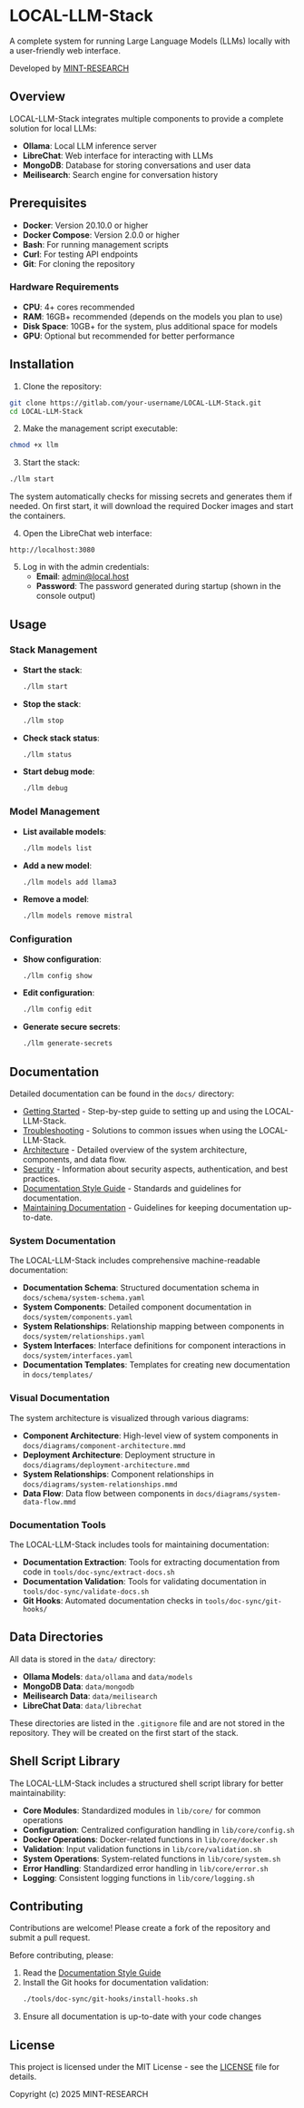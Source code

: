 # LOCAL-LLM-Stack

A complete system for running Large Language Models (LLMs) locally with a user-friendly web interface.

Developed by [MINT-RESEARCH](https://mint-research.com)

## Overview

LOCAL-LLM-Stack integrates multiple components to provide a complete solution for local LLMs:

- **Ollama**: Local LLM inference server
- **LibreChat**: Web interface for interacting with LLMs
- **MongoDB**: Database for storing conversations and user data
- **Meilisearch**: Search engine for conversation history

## Prerequisites

- **Docker**: Version 20.10.0 or higher
- **Docker Compose**: Version 2.0.0 or higher
- **Bash**: For running management scripts
- **Curl**: For testing API endpoints
- **Git**: For cloning the repository

### Hardware Requirements

- **CPU**: 4+ cores recommended
- **RAM**: 16GB+ recommended (depends on the models you plan to use)
- **Disk Space**: 10GB+ for the system, plus additional space for models
- **GPU**: Optional but recommended for better performance

## Installation

1. Clone the repository:

```bash
git clone https://gitlab.com/your-username/LOCAL-LLM-Stack.git
cd LOCAL-LLM-Stack
```

2. Make the management script executable:

```bash
chmod +x llm
```

3. Start the stack:

```bash
./llm start
```

The system automatically checks for missing secrets and generates them if needed. On first start, it will download the required Docker images and start the containers.

4. Open the LibreChat web interface:

```
http://localhost:3080
```

5. Log in with the admin credentials:
   - **Email**: admin@local.host
   - **Password**: The password generated during startup (shown in the console output)

## Usage

### Stack Management

- **Start the stack**:
  ```bash
  ./llm start
  ```

- **Stop the stack**:
  ```bash
  ./llm stop
  ```

- **Check stack status**:
  ```bash
  ./llm status
  ```

- **Start debug mode**:
  ```bash
  ./llm debug
  ```

### Model Management

- **List available models**:
  ```bash
  ./llm models list
  ```

- **Add a new model**:
  ```bash
  ./llm models add llama3
  ```

- **Remove a model**:
  ```bash
  ./llm models remove mistral
  ```

### Configuration

- **Show configuration**:
  ```bash
  ./llm config show
  ```

- **Edit configuration**:
  ```bash
  ./llm config edit
  ```

- **Generate secure secrets**:
  ```bash
  ./llm generate-secrets
  ```

## Documentation

Detailed documentation can be found in the `docs/` directory:

- [Getting Started](docs/getting-started.md) - Step-by-step guide to setting up and using the LOCAL-LLM-Stack.
- [Troubleshooting](docs/troubleshooting.md) - Solutions to common issues when using the LOCAL-LLM-Stack.
- [Architecture](docs/architecture.md) - Detailed overview of the system architecture, components, and data flow.
- [Security](docs/security.md) - Information about security aspects, authentication, and best practices.
- [Documentation Style Guide](docs/documentation-style-guide.md) - Standards and guidelines for documentation.
- [Maintaining Documentation](docs/maintaining-documentation.md) - Guidelines for keeping documentation up-to-date.

### System Documentation

The LOCAL-LLM-Stack includes comprehensive machine-readable documentation:

- **Documentation Schema**: Structured documentation schema in `docs/schema/system-schema.yaml`
- **System Components**: Detailed component documentation in `docs/system/components.yaml`
- **System Relationships**: Relationship mapping between components in `docs/system/relationships.yaml`
- **System Interfaces**: Interface definitions for component interactions in `docs/system/interfaces.yaml`
- **Documentation Templates**: Templates for creating new documentation in `docs/templates/`

### Visual Documentation

The system architecture is visualized through various diagrams:

- **Component Architecture**: High-level view of system components in `docs/diagrams/component-architecture.mmd`
- **Deployment Architecture**: Deployment structure in `docs/diagrams/deployment-architecture.mmd`
- **System Relationships**: Component relationships in `docs/diagrams/system-relationships.mmd`
- **Data Flow**: Data flow between components in `docs/diagrams/system-data-flow.mmd`

### Documentation Tools

The LOCAL-LLM-Stack includes tools for maintaining documentation:

- **Documentation Extraction**: Tools for extracting documentation from code in `tools/doc-sync/extract-docs.sh`
- **Documentation Validation**: Tools for validating documentation in `tools/doc-sync/validate-docs.sh`
- **Git Hooks**: Automated documentation checks in `tools/doc-sync/git-hooks/`

## Data Directories

All data is stored in the `data/` directory:

- **Ollama Models**: `data/ollama` and `data/models`
- **MongoDB Data**: `data/mongodb`
- **Meilisearch Data**: `data/meilisearch`
- **LibreChat Data**: `data/librechat`

These directories are listed in the `.gitignore` file and are not stored in the repository. They will be created on the first start of the stack.

## Shell Script Library

The LOCAL-LLM-Stack includes a structured shell script library for better maintainability:

- **Core Modules**: Standardized modules in `lib/core/` for common operations
- **Configuration**: Centralized configuration handling in `lib/core/config.sh`
- **Docker Operations**: Docker-related functions in `lib/core/docker.sh`
- **Validation**: Input validation functions in `lib/core/validation.sh`
- **System Operations**: System-related functions in `lib/core/system.sh`
- **Error Handling**: Standardized error handling in `lib/core/error.sh`
- **Logging**: Consistent logging functions in `lib/core/logging.sh`

## Contributing

Contributions are welcome! Please create a fork of the repository and submit a pull request.

Before contributing, please:

1. Read the [Documentation Style Guide](docs/documentation-style-guide.md)
2. Install the Git hooks for documentation validation:
   ```bash
   ./tools/doc-sync/git-hooks/install-hooks.sh
   ```
3. Ensure all documentation is up-to-date with your code changes

## License

This project is licensed under the MIT License - see the [LICENSE](LICENSE) file for details.

Copyright (c) 2025 MINT-RESEARCH